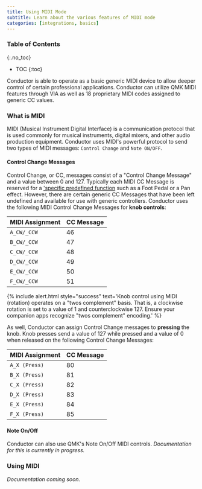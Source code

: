 ```yaml
---
title: Using MIDI Mode
subtitle: Learn about the various features of MIDI mode
categories: [integrations, basics]
---
```


### Table of Contents
{:.no_toc}
* TOC
{:toc}

Conductor is able to operate as a basic generic MIDI device to allow deeper control of certain professional applications. Conductor can utilize QMK MIDI features through VIA as well as 18 proprietary MIDI codes assigned to generic CC values.

### What is MIDI

MIDI (Musical Instrument Digital Interface) is a communication protocol that is used commonly for musical instruments, digital mixers, and other audio production equipment. Conductor uses MIDI's powerful protocol to send two types of MIDI messages: `Control Change` and `Note ON/OFF`. 

#### Control Change Messages

Control Change, or CC, messages consist of a "Control Change Message" and a value between 0 and 127. Typically each MIDI CC Message is reserved for a ['specific predefined function](https://anotherproducer.com/online-tools-for-musicians/midi-cc-list/) such as a Foot Pedal or a Pan effect. However, there are certain generic CC Messages that have been left undefined and available for use with generic controllers. Conductor uses the following MIDI Control Change Messages for **knob controls**:

| MIDI Assignment | CC Message |
|-----------------|------------|
| `A_CW/_CCW` | 46 |
| `B_CW/_CCW` | 47 |
| `C_CW/_CCW` | 48 |
| `D_CW/_CCW` | 49 |
| `E_CW/_CCW` | 50 |
| `F_CW/_CCW` | 51 |

{% include alert.html style="success" text='Knob control using MIDI (rotation) operates on a "twos complement" basis. That is, a clockwise rotation is set to a value of 1 and counterclockwise 127. Ensure your companion apps recognize "twos complement" encoding.' %}

As well, Conductor can assign Control Change messages to **pressing** the knob. Knob presses send a value of 127 while pressed and a value of 0 when released on the following Control Change Messages:

| MIDI Assignment | CC Message |
|-----------------|------------|
| `A_X (Press)` | 80 |
| `B_X (Press)` | 81 |
| `C_X (Press)` | 82 |
| `D_X (Press)` | 83 |
| `E_X (Press)` | 84 |
| `F_X (Press)` | 85 |

#### Note On/Off

Conductor can also use QMK's Note On/Off MIDI controls. *Documentation for this is currently in progress.*

### Using MIDI

*Documentation coming soon.*